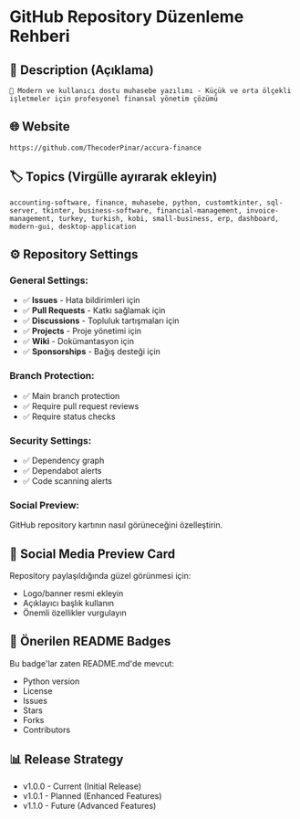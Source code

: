 # GitHub Repository Düzenleme Rehberi

## 📝 Description (Açıklama)
```
🏢 Modern ve kullanıcı dostu muhasebe yazılımı - Küçük ve orta ölçekli işletmeler için profesyonel finansal yönetim çözümü
```

## 🌐 Website
```
https://github.com/ThecoderPinar/accura-finance
```

## 🏷️ Topics (Virgülle ayırarak ekleyin)
```
accounting-software, finance, muhasebe, python, customtkinter, sql-server, tkinter, business-software, financial-management, invoice-management, turkey, turkish, kobi, small-business, erp, dashboard, modern-gui, desktop-application
```

## ⚙️ Repository Settings

### General Settings:
- ✅ **Issues** - Hata bildirimleri için
- ✅ **Pull Requests** - Katkı sağlamak için  
- ✅ **Discussions** - Topluluk tartışmaları için
- ✅ **Projects** - Proje yönetimi için
- ✅ **Wiki** - Dokümantasyon için
- ✅ **Sponsorships** - Bağış desteği için

### Branch Protection:
- ✅ Main branch protection
- ✅ Require pull request reviews
- ✅ Require status checks

### Security Settings:
- ✅ Dependency graph
- ✅ Dependabot alerts
- ✅ Code scanning alerts

### Social Preview:
GitHub repository kartının nasıl görüneceğini özelleştirin.

## 📱 Social Media Preview Card
Repository paylaşıldığında güzel görünmesi için:
- Logo/banner resmi ekleyin
- Açıklayıcı başlık kullanın
- Önemli özellikler vurgulayın

## 🎯 Önerilen README Badges
Bu badge'lar zaten README.md'de mevcut:
- Python version
- License
- Issues
- Stars
- Forks
- Contributors

## 📊 Release Strategy
- v1.0.0 - Current (Initial Release)
- v1.0.1 - Planned (Enhanced Features)
- v1.1.0 - Future (Advanced Features)
